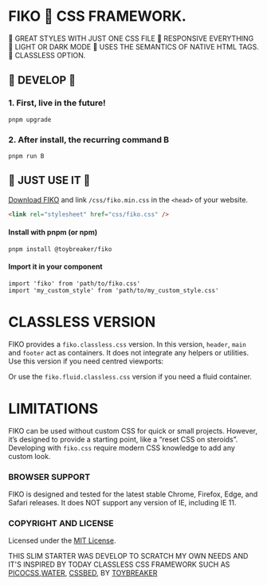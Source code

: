 # FIKO 🐸 CSS FRAMEWORK.

🐸 GREAT STYLES WITH JUST ONE CSS FILE
🐸 RESPONSIVE EVERYTHING
🐸 LIGHT OR DARK MODE
🐸 USES THE SEMANTICS OF NATIVE HTML TAGS.
🐸 CLASSLESS OPTION.


## 🫵 DEVELOP 🫵

### 1. First, live in the future!

```shell
pnpm upgrade
```

### 2. After install, the recurring command B

```shell
pnpm run B
``````


## 🫵 JUST USE IT 🫵

[Download FIKO](https://github.com/TOYBREAKER/fiko/fiko.zip) and link `/css/fiko.min.css` in the `<head>` of your website.

```html
<link rel="stylesheet" href="css/fiko.css" />
```

#### Install with pnpm (or npm)

```shell
pnpm install @toybreaker/fiko
```

#### Import it in your component

```shell
import 'fiko' from 'path/to/fiko.css'
import 'my_custom_style' from 'path/to/my_custom_style.css'
```



# CLASSLESS VERSION

FIKO provides a `fiko.classless.css` version. In this version, `header`, `main` and `footer` act as containers. It does not integrate any helpers or utilities. Use this version if you need centred viewports:

Or use the `fiko.fluid.classless.css` version if you need a fluid container.


# LIMITATIONS

FIKO can be used without custom CSS for quick or small projects. However, it’s designed to provide a starting point, like a “reset CSS on steroids”. Developing with `fiko.css` require modern CSS knowledge to add any custom look.


### BROWSER SUPPORT

FIKO is designed and tested for the latest stable Chrome, Firefox, Edge, and Safari releases. It does NOT support any version of IE, including IE 11.

### COPYRIGHT AND LICENSE

Licensed under the [MIT License](https://github.com/toybreaker/fiko/blob/master/LICENSE.md).

THIS SLIM STARTER WAS DEVELOP TO SCRATCH MY OWN NEEDS AND IT'S INSPIRED BY TODAY CLASSLESS CSS FRAMEWORK SUCH AS [PICOCSS](https://github.com/picocss/pico),[WATER](https://github.com/kognise/water.css), [CSSBED](https://www.cssbed.com/), BY [TOYBREAKER](https://github.com/toybreaker/)

